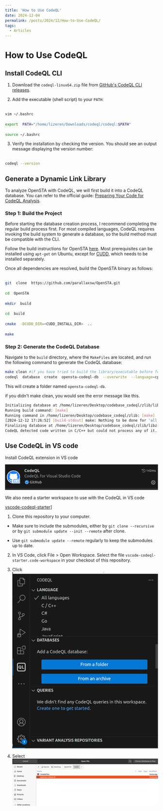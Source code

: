 ```yaml
---
title: 'How to Use CodeQL'
date: 2024-12-04
permalink: /posts/2024/12/How-to-Use-CodeQL/
tags:
  - Articles
---
```



# How to Use CodeQL

  

## Install CodeQL CLI

  

1. Download the `codeql-linux64.zip` file from [GitHub's CodeQL CLI releases](https://github.com/github/codeql-cli-binaries/releases).

2. Add the executable (shell script) to your `PATH`:

```bash

vim ~/.bashrc

export  PATH="/home/lizeren/Downloads/codeql/codeql:$PATH"

source ~/.bashrc

```

3. Verify the installation by checking the version. You should see an output message displaying the version number:

```bash

codeql --version

```

  
  
  

## Generate a Dynamic Link Library

  

To analyze OpenSTA with CodeQL, we will first build it into a CodeQL database. You can refer to the official guide: [Preparing Your Code for CodeQL Analysis](https://docs.github.com/en/code-security/codeql-cli/using-the-codeql-cli/creating-codeql-databases).

  

### Step 1: Build the Project

  

Before starting the database creation process, I recommend completing the regular build process first. For most compiled languages, CodeQL requires invoking the build system to generate a database, so the build method must be compatible with the CLI.

  

Follow the build instructions for OpenSTA [here](https://github.com/The-OpenROAD-Project/OpenSTA). Most prerequisites can be installed using `apt-get` on Ubuntu, except for [CUDD](https://github.com/ivmai/cudd), which needs to be installed separately.

  

Once all dependencies are resolved, build the OpenSTA binary as follows:

  

```bash

git  clone  https://github.com/parallaxsw/OpenSTA.git

cd  OpenSTA

mkdir  build

cd  build

cmake  -DCUDD_DIR=<CUDD_INSTALL_DIR>  ..

make

```

  

### Step 2: Generate the CodeQL Database

  

Navigate to the `build` directory, where the `MakeFiles` are located, and run the following command to generate the CodeQL database:

  

```bash
make clean #if you have tried to build the library/executable before for the purpose of testing like what we did above
codeql  database  create  opensta-codeql-db  --overwrite  --language=cpp  --command="make"

```

  

This will create a folder named `opensta-codeql-db`.

if you didn't make clean, you would see the error message like this.
```bash
Initializing database at /home/lizeren/Desktop/codebase_codeql/zlib/libz-codeql-db.
Running build command: [make]
Running command in /home/lizeren/Desktop/codebase_codeql/zlib: [make]
[2024-12-12 17:26:52] [build-stdout] make: Nothing to be done for 'all'.
Finalizing database at /home/lizeren/Desktop/codebase_codeql/zlib/libz-codeql-db.
CodeQL detected code written in C/C++ but could not process any of it. For more information, review our troubleshooting guide at https://gh.io/troubleshooting-code-scanning/no-source-code-seen-during-build.

```

  

## Use CodeQL in VS code

Install CodeQL extension in VS code

![CodeQL extension](../images/codeql/codeql_ext.png)

We also need a starter workspace to use with the CodeQL in VS code

[vscode-codeql-starter](https://github.com/github/vscode-codeql-starter/tree/main#vscode-codeql-starter)]

1. Clone this repository to your computer.

- Make sure to include the submodules, either by `git clone --recursive` or by `git submodule update --init --remote` after clone.

- Use `git submodule update --remote` regularly to keep the submodules up to date.

2. In VS Code, click File > Open Workspace. Select the file `vscode-codeql-starter.code-workspace` in your checkout of this repository.

3. Click ![CodeQL extension](../images/codeql/select_folder.png)

4. Select ![CodeQL extension](../images/codeql/select_database.png)